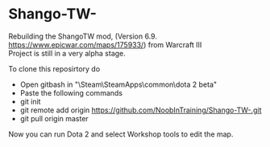 # Shango-TW-

Rebuilding the ShangoTW mod, (Version 6.9. https://www.epicwar.com/maps/175933/) from Warcraft III  
Project is still in a very alpha stage.

To clone this reposirtory do 
 - Open gitbash in "\Steam\SteamApps\common\dota 2 beta"
 - Paste the following commands
 - git init
 - git remote add origin https://github.com/NoobInTraining/Shango-TW-.git
 - git pull origin master
  
Now you can run Dota 2 and select Workshop tools to edit the map.
